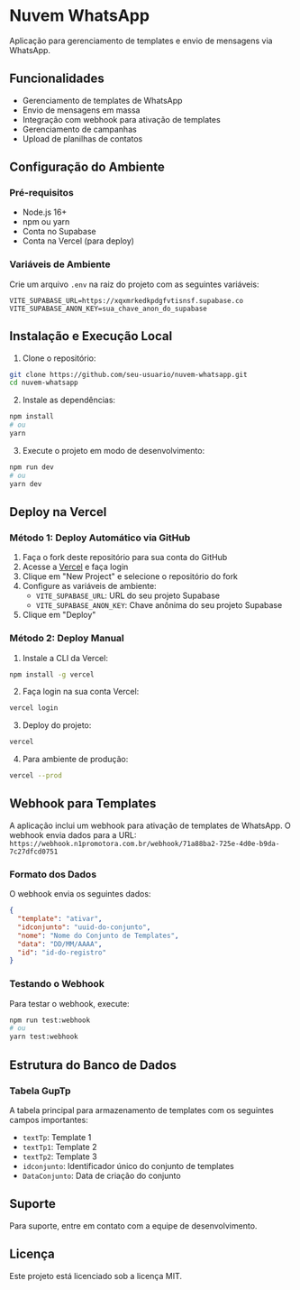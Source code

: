 # Nuvem WhatsApp

Aplicação para gerenciamento de templates e envio de mensagens via WhatsApp.

## Funcionalidades

- Gerenciamento de templates de WhatsApp
- Envio de mensagens em massa
- Integração com webhook para ativação de templates
- Gerenciamento de campanhas
- Upload de planilhas de contatos

## Configuração do Ambiente

### Pré-requisitos

- Node.js 16+
- npm ou yarn
- Conta no Supabase
- Conta na Vercel (para deploy)

### Variáveis de Ambiente

Crie um arquivo `.env` na raiz do projeto com as seguintes variáveis:

```
VITE_SUPABASE_URL=https://xqxmrkedkpdgfvtisnsf.supabase.co
VITE_SUPABASE_ANON_KEY=sua_chave_anon_do_supabase
```

## Instalação e Execução Local

1. Clone o repositório:
```bash
git clone https://github.com/seu-usuario/nuvem-whatsapp.git
cd nuvem-whatsapp
```

2. Instale as dependências:
```bash
npm install
# ou
yarn
```

3. Execute o projeto em modo de desenvolvimento:
```bash
npm run dev
# ou
yarn dev
```

## Deploy na Vercel

### Método 1: Deploy Automático via GitHub

1. Faça o fork deste repositório para sua conta do GitHub
2. Acesse a [Vercel](https://vercel.com) e faça login
3. Clique em "New Project" e selecione o repositório do fork
4. Configure as variáveis de ambiente:
   - `VITE_SUPABASE_URL`: URL do seu projeto Supabase
   - `VITE_SUPABASE_ANON_KEY`: Chave anônima do seu projeto Supabase
5. Clique em "Deploy"

### Método 2: Deploy Manual

1. Instale a CLI da Vercel:
```bash
npm install -g vercel
```

2. Faça login na sua conta Vercel:
```bash
vercel login
```

3. Deploy do projeto:
```bash
vercel
```

4. Para ambiente de produção:
```bash
vercel --prod
```

## Webhook para Templates

A aplicação inclui um webhook para ativação de templates de WhatsApp. O webhook envia dados para a URL:
`https://webhook.n1promotora.com.br/webhook/71a88ba2-725e-4d0e-b9da-7c27dfcd0751`

### Formato dos Dados

O webhook envia os seguintes dados:
```json
{
  "template": "ativar",
  "idconjunto": "uuid-do-conjunto",
  "nome": "Nome do Conjunto de Templates",
  "data": "DD/MM/AAAA",
  "id": "id-do-registro"
}
```

### Testando o Webhook

Para testar o webhook, execute:
```bash
npm run test:webhook
# ou
yarn test:webhook
```

## Estrutura do Banco de Dados

### Tabela GupTp

A tabela principal para armazenamento de templates com os seguintes campos importantes:
- `textTp`: Template 1
- `textTp1`: Template 2
- `textTp2`: Template 3
- `idconjunto`: Identificador único do conjunto de templates
- `DataConjunto`: Data de criação do conjunto

## Suporte

Para suporte, entre em contato com a equipe de desenvolvimento.

## Licença

Este projeto está licenciado sob a licença MIT.
